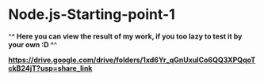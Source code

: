 # Node.js-Starting-point-1

^__^
**Here you can view the result of my work, if you too lazy to test it by your own :D**
^__^

**https://drive.google.com/drive/folders/1xd6Yr_qGnUxulCo6QQ3XPQqoTckB24jT?usp=share_link**
